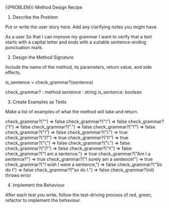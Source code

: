 {{PROBLEM}} Method Design Recipe

1. Describe the Problem

Put or write the user story here. Add any clarifying notes you might have.

As a user
So that I can improve my grammar
I want to verify that a text starts with a capital letter and ends with a suitable sentence-ending punctuation mark.

2. Design the Method Signature

Include the name of the method, its parameters, return value, and side effects.

is_sentence = check_grammar?(sentence)

check_grammar? : method
sentence : string
is_sentence: boolean 

3. Create Examples as Tests

Make a list of examples of what the method will take and return.

check_grammar?("") => false
check_grammar?("i") => false
check_grammar?("I") => false
check_grammar?(".") => false
check_grammar?("?") => false
check_grammar?("!") => false
check_grammar?("I.") => true
check_grammar?("I?") => true
check_grammar?("I!") => true
check_grammar?("I,") => false
check_grammar?("i.") => false
check_grammar?("i?") => false
check_grammer?("i!") => false
check_grammar?("I am a sentence.") => true
check_grammar?("Am I a sentence?") => true
check_grammar?("I surely am a sentence!") => true
check_grammar?("I wish I were a sentence,") => false
check_grammar?("So do I") => false
check_grammar?("so do I.") => false
check_grammar?(nil) throws error


4. Implement the Behaviour

After each test you write, follow the test-driving process of red, green, refactor to implement the behaviour.